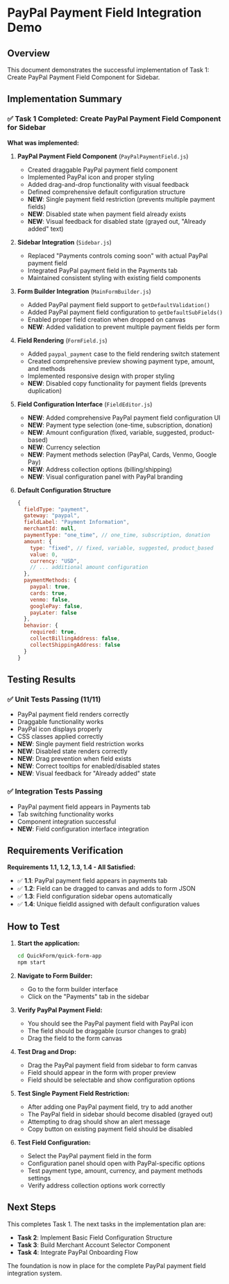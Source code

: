 # PayPal Payment Field Integration Demo

## Overview

This document demonstrates the successful implementation of Task 1: Create PayPal Payment Field Component for Sidebar.

## Implementation Summary

### ✅ Task 1 Completed: Create PayPal Payment Field Component for Sidebar

**What was implemented:**

1. **PayPal Payment Field Component** (`PayPalPaymentField.js`)

   - Created draggable PayPal payment field component
   - Implemented PayPal icon and proper styling
   - Added drag-and-drop functionality with visual feedback
   - Defined comprehensive default configuration structure
   - **NEW**: Single payment field restriction (prevents multiple payment fields)
   - **NEW**: Disabled state when payment field already exists
   - **NEW**: Visual feedback for disabled state (grayed out, "Already added" text)

2. **Sidebar Integration** (`Sidebar.js`)

   - Replaced "Payments controls coming soon" with actual PayPal payment field
   - Integrated PayPal payment field in the Payments tab
   - Maintained consistent styling with existing field components

3. **Form Builder Integration** (`MainFormBuilder.js`)

   - Added PayPal payment field support to `getDefaultValidation()`
   - Added PayPal payment field configuration to `getDefaultSubFields()`
   - Enabled proper field creation when dropped on canvas
   - **NEW**: Added validation to prevent multiple payment fields per form

4. **Field Rendering** (`FormField.js`)

   - Added `paypal_payment` case to the field rendering switch statement
   - Created comprehensive preview showing payment type, amount, and methods
   - Implemented responsive design with proper styling
   - **NEW**: Disabled copy functionality for payment fields (prevents duplication)

5. **Field Configuration Interface** (`FieldEditor.js`)

   - **NEW**: Added comprehensive PayPal payment field configuration UI
   - **NEW**: Payment type selection (one-time, subscription, donation)
   - **NEW**: Amount configuration (fixed, variable, suggested, product-based)
   - **NEW**: Currency selection
   - **NEW**: Payment methods selection (PayPal, Cards, Venmo, Google Pay)
   - **NEW**: Address collection options (billing/shipping)
   - **NEW**: Visual configuration panel with PayPal branding

6. **Default Configuration Structure**
   ```javascript
   {
     fieldType: "payment",
     gateway: "paypal",
     fieldLabel: "Payment Information",
     merchantId: null,
     paymentType: "one_time", // one_time, subscription, donation
     amount: {
       type: "fixed", // fixed, variable, suggested, product_based
       value: 0,
       currency: "USD",
       // ... additional amount configuration
     },
     paymentMethods: {
       paypal: true,
       cards: true,
       venmo: false,
       googlePay: false,
       payLater: false
     },
     behavior: {
       required: true,
       collectBillingAddress: false,
       collectShippingAddress: false
     }
   }
   ```

## Testing Results

### ✅ Unit Tests Passing (11/11)

- PayPal payment field renders correctly
- Draggable functionality works
- PayPal icon displays properly
- CSS classes applied correctly
- **NEW**: Single payment field restriction works
- **NEW**: Disabled state renders correctly
- **NEW**: Drag prevention when field exists
- **NEW**: Correct tooltips for enabled/disabled states
- **NEW**: Visual feedback for "Already added" state

### ✅ Integration Tests Passing

- PayPal payment field appears in Payments tab
- Tab switching functionality works
- Component integration successful
- **NEW**: Field configuration interface integration

## Requirements Verification

**Requirements 1.1, 1.2, 1.3, 1.4 - All Satisfied:**

- ✅ **1.1**: PayPal payment field appears in payments tab
- ✅ **1.2**: Field can be dragged to canvas and adds to form JSON
- ✅ **1.3**: Field configuration sidebar opens automatically
- ✅ **1.4**: Unique fieldId assigned with default configuration values

## How to Test

1. **Start the application:**

   ```bash
   cd QuickForm/quick-form-app
   npm start
   ```

2. **Navigate to Form Builder:**

   - Go to the form builder interface
   - Click on the "Payments" tab in the sidebar

3. **Verify PayPal Payment Field:**

   - You should see the PayPal payment field with PayPal icon
   - The field should be draggable (cursor changes to grab)
   - Drag the field to the form canvas

4. **Test Drag and Drop:**

   - Drag the PayPal payment field from sidebar to form canvas
   - Field should appear in the form with proper preview
   - Field should be selectable and show configuration options

5. **Test Single Payment Field Restriction:**

   - After adding one PayPal payment field, try to add another
   - The PayPal field in sidebar should become disabled (grayed out)
   - Attempting to drag should show an alert message
   - Copy button on existing payment field should be disabled

6. **Test Field Configuration:**
   - Select the PayPal payment field in the form
   - Configuration panel should open with PayPal-specific options
   - Test payment type, amount, currency, and payment methods settings
   - Verify address collection options work correctly

## Next Steps

This completes Task 1. The next tasks in the implementation plan are:

- **Task 2**: Implement Basic Field Configuration Structure
- **Task 3**: Build Merchant Account Selector Component
- **Task 4**: Integrate PayPal Onboarding Flow

The foundation is now in place for the complete PayPal payment field integration system.

